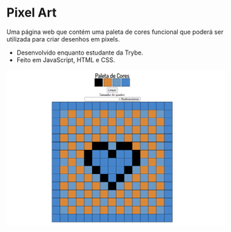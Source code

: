 # Pixel Art
Uma página web que contém uma paleta de cores funcional que poderá ser utilizada para criar desenhos em pixels.

* Desenvolvido enquanto estudante da Trybe.
* Feito em JavaScript, HTML e CSS.

![Screenshot](Screenshot%20(174).png)
